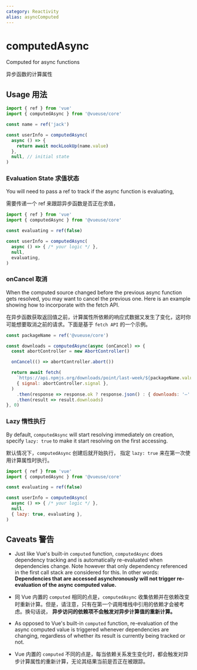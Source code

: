 ```yaml
---
category: Reactivity
alias: asyncComputed
---
```


# computedAsync

Computed for async functions

异步函数的计算属性

## Usage 用法

```js
import { ref } from 'vue'
import { computedAsync } from '@vueuse/core'

const name = ref('jack')

const userInfo = computedAsync(
  async () => {
    return await mockLookUp(name.value)
  },
  null, // initial state
)
```

### Evaluation State 求值状态

You will need to pass a ref to track if the async function is evaluating,

需要传递一个 ref 来跟踪异步函数是否正在求值，

```js
import { ref } from 'vue'
import { computedAsync } from '@vueuse/core'

const evaluating = ref(false)

const userInfo = computedAsync(
  async () => { /* your logic */ },
  null,
  evaluating,
)
```

### onCancel 取消

When the computed source changed before the previous async function gets resolved, you may want to cancel the previous one. Here is an example showing how to incorporate with the fetch API.

在异步函数获取返回值之前，计算属性所依赖的响应式数据又发生了变化，这时你可能想要取消之前的请求。下面是基于 `fetch API` 的一个示例。

```js
const packageName = ref('@vueuse/core')

const downloads = computedAsync(async (onCancel) => {
  const abortController = new AbortController()

  onCancel(() => abortController.abort())

  return await fetch(
    `https://api.npmjs.org/downloads/point/last-week/${packageName.value}`,
    { signal: abortController.signal },
  )
    .then(response => response.ok ? response.json() : { downloads: '—' })
    .then(result => result.downloads)
}, 0)
```

### Lazy 惰性执行

By default, `computedAsync` will start resolving immediately on creation, specify `lazy: true` to make it start resolving on the first accessing.

默认情况下，`computedAsync` 创建后就开始执行， 指定 `lazy: true` 来在第一次使用计算属性时执行。

```js
import { ref } from 'vue'
import { computedAsync } from '@vueuse/core'

const evaluating = ref(false)

const userInfo = computedAsync(
  async () => { /* your logic */ },
  null,
  { lazy: true, evaluating },
)
```

## Caveats 警告

- Just like Vue's built-in `computed` function, `computedAsync` does dependency tracking and is automatically re-evaluated when dependencies change. Note however that only dependency referenced in the first call stack are considered for this. In other words: **Dependencies that are accessed asynchronously will not trigger re-evaluation of the async computed value.**

- 同 Vue 内置的 `computed` 相同的点是，`computedAsync` 收集依赖并在依赖改变时重新计算。但是，请注意，只有在第一个调用堆栈中引用的依赖才会被考虑。换句话说， **异步访问的依赖项不会触发对异步计算值的重新计算。**

- As opposed to Vue's built-in `computed` function, re-evaluation of the async computed value is triggered whenever dependencies are changing, regardless of whether its result is currently being tracked or not.

-  Vue 内置的 `computed` 不同的点是，每当依赖关系发生变化时，都会触发对异步计算属性的重新计算，无论其结果当前是否正在被跟踪。
